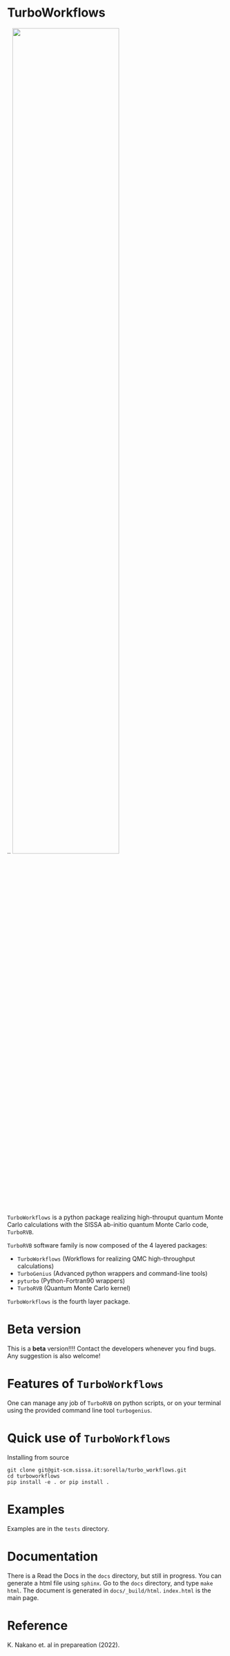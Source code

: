 # TurboWorkflows

.. <img src="logo/turbogenius_logo.png" width="70%">

`TurboWorkflows` is a python package realizing high-throuput quantum Monte Carlo calculations with the SISSA ab-initio quantum Monte Carlo code, `TurboRVB`.

`TurboRVB` software family is now composed of the 4 layered packages:

- `TurboWorkflows` (Workflows for realizing QMC high-throughput calculations)
- `TurboGenius` (Advanced python wrappers and command-line tools)
- `pyturbo` (Python-Fortran90 wrappers)
- `TurboRVB` (Quantum Monte Carlo kernel)

`TurboWorkflows` is the fourth layer package.

# Beta version
This is a **beta** version!!!! Contact the developers whenever you find bugs. Any suggestion is also welcome!

# Features of `TurboWorkflows`
One can manage any job of `TurboRVB` on python scripts, or on your terminal using the provided command line tool `turbogenius`. 

# Quick use of `TurboWorkflows`

Installing from source

    git clone git@git-scm.sissa.it:sorella/turbo_workflows.git
    cd turboworkflows
    pip install -e . or pip install .

# Examples
Examples are in the `tests` directory.

# Documentation
There is a Read the Docs in the `docs` directory, but still in progress.
You can generate a html file using `sphinx`. Go to the `docs` directory, 
and type `make html`. The document is generated in `docs/_build/html`.
`index.html` is the main page.

# Reference
K. Nakano et. al in prepareation (2022).
